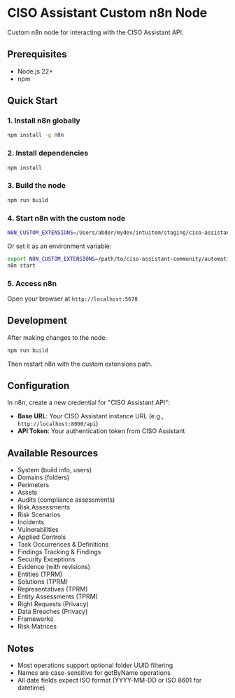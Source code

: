 # CISO Assistant Custom n8n Node

Custom n8n node for interacting with the CISO Assistant API.

## Prerequisites

- Node.js 22+
- npm

## Quick Start

### 1. Install n8n globally

```bash
npm install -g n8n
```

### 2. Install dependencies

```bash
npm install
```

### 3. Build the node

```bash
npm run build
```

### 4. Start n8n with the custom node

```bash
N8N_CUSTOM_EXTENSIONS=/Users/abder/mydev/intuitem/staging/ciso-assistant-community/automation/n8n/n8n-nodes-ca n8n start
```

Or set it as an environment variable:

```bash
export N8N_CUSTOM_EXTENSIONS=/path/to/ciso-assistant-community/automation/n8n/n8n-nodes-ca
n8n start
```

### 5. Access n8n

Open your browser at `http://localhost:5678`

## Development

After making changes to the node:

```bash
npm run build
```

Then restart n8n with the custom extensions path.

## Configuration

In n8n, create a new credential for "CISO Assistant API":
- **Base URL**: Your CISO Assistant instance URL (e.g., `http://localhost:8000/api`)
- **API Token**: Your authentication token from CISO Assistant

## Available Resources

- System (build info, users)
- Domains (folders)
- Perimeters
- Assets
- Audits (compliance assessments)
- Risk Assessments
- Risk Scenarios
- Incidents
- Vulnerabilities
- Applied Controls
- Task Occurrences & Definitions
- Findings Tracking & Findings
- Security Exceptions
- Evidence (with revisions)
- Entities (TPRM)
- Solutions (TPRM)
- Representatives (TPRM)
- Entity Assessments (TPRM)
- Right Requests (Privacy)
- Data Breaches (Privacy)
- Frameworks
- Risk Matrices

## Notes

- Most operations support optional folder UUID filtering
- Names are case-sensitive for getByName operations
- All date fields expect ISO format (YYYY-MM-DD or ISO 8601 for datetime)
